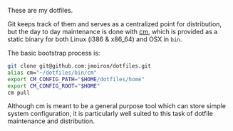 These are my dotfiles.

Git keeps track of them and serves as a centralized point for distribution,
but the day to day maintenance is done with [cm](http://github.com/jmoiron/cm),
which is provided as a static binary for both Linux (i386 & x86_64) and OSX in `bin`.

The basic bootstrap process is:

```bash
git clone git@github.com:jmoiron/dotfiles.git
alias cm="~/dotfiles/bin/cm"
export CM_CONFIG_PATH="$HOME/dotfiles/home"
export CM_CONFIG_ROOT="$HOME"
cm pull
```

Although cm is meant to be a general purpose tool which can store simple system
configuration, it is particularly well suited to this task of dotfile
maintenance and distribution.

